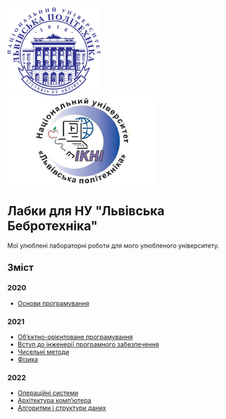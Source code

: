 <img src="nulp_logo.jpeg" alt="Логотип НУЛП" height="200"/>
<img src="ikni_logo.jpeg" alt="Логотип ІКНІ" height="200"/>

# Лабки для НУ "Львівська Бебротехніка"

Мої улюблені лабораторні роботи для мого улюбленого університету.

## Зміст

### 2020

- [Основи програмування](2020/basics_of_programming)

### 2021

- [Обʼєктно-орієнтоване програмування](2021/obobject_oriented_programming)
- [Вступ до інженерії програмного забезпечення](2021/intro_to_software_engineering)
- [Чисельні методи](2021/nunumerical_analysis)
- [Фізика](2021/physics)

### 2022

- [Операційні системи](2022/operating_systems)
- [Архітектура компʼютера](2022/computer_architecture)
- [Алгоритми і структури даних](2022/algorithms_and_data_structures)
